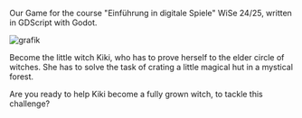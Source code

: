 Our Game for the course "Einführung in digitale Spiele" WiSe 24/25, written in GDScript with Godot.

![grafik](https://github.com/user-attachments/assets/37d4933d-801c-482a-8f49-3f315616589e)

Become the little witch Kiki, who has to prove herself to the elder circle of witches. 
She has to solve the task of crating a little magical hut in a mystical forest. 

Are you ready to help Kiki become a fully grown witch, to tackle this challenge?
